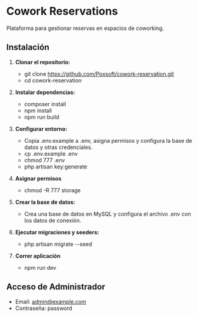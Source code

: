 # Cowork Reservations
Plataforma para gestionar reservas en espacios de coworking.

## Instalación

1. **Clonar el repositorio:**
   - git clone https://github.com/Poxsoft/cowork-reservation.git
   - cd cowork-reservation

2. **Instalar dependencias:**
    - composer install
    - npm install
    - npm run build

3. **Configurar entorno:**
    - Copia .env.example a .env, asigna permisos y configura la base de datos y otras credenciales.
    - cp .env.example .env
    - chmod 777 .env 
    - php artisan key:generate

4. **Asignar permisos**
    - chmod -R 777 storage 

5. **Crear la base de datos:**
    - Crea una base de datos en MySQL y configura el archivo .env con los datos de conexión.

6. **Ejecutar migraciones y seeders:**
    - php artisan migrate --seed

7. **Correr aplicación**
    - npm run dev

## Acceso de Administrador

- Email: admin@example.com
- Contraseña: password
